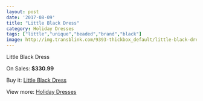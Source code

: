 ```yaml
---
layout: post
date: '2017-08-09'
title: "Little Black Dress"
category: Holiday Dresses
tags: ["little","unique","beaded","brand","black"]
image: http://img.transblink.com/9393-thickbox_default/little-black-dress.jpg
---
```

Little Black Dress

On Sales: **$330.99**
<a href="https://www.transblink.com/en/holiday-dresses/3071-little-black-dress.html"><amp-img layout="responsive" width="600" height="600" src="//img.transblink.com/9393-thickbox_default/little-black-dress.jpg" alt="Little Black Dress 0" /></a>
<a href="https://www.transblink.com/en/holiday-dresses/3071-little-black-dress.html"><amp-img layout="responsive" width="600" height="600" src="//img.transblink.com/9397-thickbox_default/little-black-dress.jpg" alt="Little Black Dress 1" /></a>
<a href="https://www.transblink.com/en/holiday-dresses/3071-little-black-dress.html"><amp-img layout="responsive" width="600" height="600" src="//img.transblink.com/9396-thickbox_default/little-black-dress.jpg" alt="Little Black Dress 2" /></a>
<a href="https://www.transblink.com/en/holiday-dresses/3071-little-black-dress.html"><amp-img layout="responsive" width="600" height="600" src="//img.transblink.com/9395-thickbox_default/little-black-dress.jpg" alt="Little Black Dress 3" /></a>
<a href="https://www.transblink.com/en/holiday-dresses/3071-little-black-dress.html"><amp-img layout="responsive" width="600" height="600" src="//img.transblink.com/9394-thickbox_default/little-black-dress.jpg" alt="Little Black Dress 4" /></a>

Buy it: [Little Black Dress](https://www.transblink.com/en/holiday-dresses/3071-little-black-dress.html "Little Black Dress")

View more: [Holiday Dresses](https://www.transblink.com/en/8-holiday-dresses "Holiday Dresses")